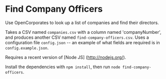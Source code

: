 Find Company Officers
=====================

Use OpenCorporates to look up a list of companies and find their directors.

Takes a CSV named `companies.csv` with a column named 'companyNumber', and produces another CSV named `find-company-officers.csv`. Uses a configuration file `config.json` -- an example of what fields are required is in `config.example.json`.

Requires a recent version of [Node JS] (http://nodejs.org/).

Install the dependencies with `npm install`, then run `node find-company-officers`.

